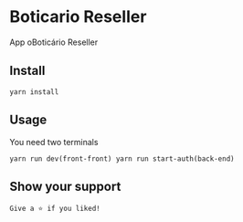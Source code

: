 # Boticario Reseller

App oBoticário Reseller 

## Install

`
  yarn install
`

## Usage 

You need two terminals 

`
  yarn run dev(front-front)
  yarn run start-auth(back-end)
`

## Show your support

`
  Give a ⭐️ if you liked!
`


